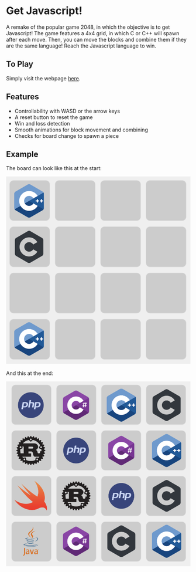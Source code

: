 <link href = "style.css" rel = "stylesheet">

# Get Javascript!
A remake of the popular game 2048, in which the objective is to get Javascript! The game features a 4x4 grid, in which C or C++ will spawn after each move. Then, you can move the blocks and combine them if they are the same language! Reach the Javascript language to win.

## To Play
Simply visit the webpage [here](https://vivaansinghvi07.github.io/get-javascript/).

## Features
- Controllability with WASD or the arrow keys
- A reset button to reset the game
- Win and loss detection
- Smooth animations for block movement and combining
- Checks for board change to spawn a piece

## Example
The board can look like this at the start:

![Start](exampleimgs/start.png#example)

And this at the end:

![End](exampleimgs/end.png#example)